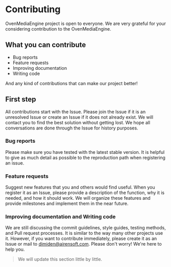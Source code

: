 # Contributing

OvenMediaEngine project is open to everyone. We are very grateful for your considering contribution to the OvenMediaEngine.

## What you can contribute

- Bug reports
- Feature requests
- Improving documentation
- Writing code

And any kind of contributions that can make our project better!

## First step

All contributions start with the Issue. Please join the Issue if it is an unresolved Issue or create an Issue if it does not already exist. We will contact you to find the best solution without getting lost. We hope all conversations are done through the Issue for history purposes.

### Bug reports

Please make sure you have tested with the latest stable version. It is helpful to give as much detail as possible to the reproduction path when registering an issue.

### Feature requests

Suggest new features that you and others would find useful. When you register it as an Issue, please provide a description of the function, why it is needed, and how it should work. We will organize these features and provide milestones and implement them in the near future.

### Improving documentation and Writing code

We are still discussing the commit guidelines, style guides, testing methods, and Pull request processes. It is similar to the way many other projects use it. However, if you want to contribute immediately, please create it as an Issue or mail to dimiden@airensoft.com. Please don't worry! We're here to help you.

> We will update this section little by little.

